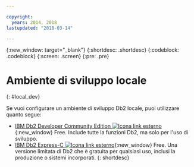 ```yaml
---

copyright:
  years: 2014, 2018
lastupdated: "2018-03-14"

---
```


<!-- Attribute definitions --> 
{:new_window: target="_blank"}
{:shortdesc: .shortdesc}
{:codeblock: .codeblock}
{:screen: .screen}
{:pre: .pre}

# Ambiente di sviluppo locale 
{: #local_dev}

Se vuoi configurare un ambiente di sviluppo Db2 locale, puoi utilizzare quanto segue:

* [IBM Db2 Developer Community Edition ![Icona link esterno](../../icons/launch-glyph.svg "Icona link esterno")](https://www.ibm.com/us-en/marketplace/ibm-db2-direct-and-developer-editions){:new_window} Free. Include tutte la funzioni Db2, ma solo per l'uso di sviluppo.
* [IBM Db2 Express-C ![Icona link esterno](../../icons/launch-glyph.svg "Icona link esterno")](https://www.ibm.com/developerworks/downloads/im/db2express/){:new_window} Free. Una versione limitata di Db2 che è gratuita per qualsiasi uso, inclusi la produzione o sistemi incorporati.
{: shortdesc}

